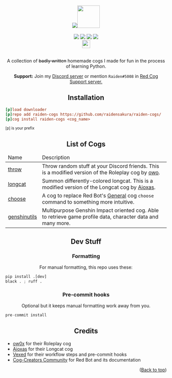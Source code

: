<a name="readme-top"></a>
<h1 align="center"><img src="https://files.catbox.moe/92mfqx.png"><img src="https://img.icons8.com/cotton/512/settings.png" style="height: 70px;"></h1>
<div align="center">
 <a href="https://github.com/raidensakura"><img src="https://img.shields.io/badge/raiden--cogs-by%20Raiden-d11df9"></a>
 <a href="https://github.com/Cog-Creators/Red-DiscordBot"><img src="https://img.shields.io/badge/Red%20DiscordBot-V3-red.svg"></a>
 <a href="[https://github.com/raidensakura](https://github.com/python/black)"><img src="https://img.shields.io/badge/code%20style-black-1c1c1c.svg"></a>
 <a href="https://dsc.gg/transience/"><img src="https://discord.com/api/guilds/616969119685935162/widget.png"></a><br>
 <a href="https://ko-fi.com/P5P6D65UW"><img src="https://storage.ko-fi.com/cdn/brandasset/kofi_button_red.png" style="height: 25px;"></a>
</div>
<br>
<p align="center">A collection of <strike>badly written</strike> homemade cogs I made for fun in the process of learning Python.</p>
<p align="center"><b>Support:</b> Join my <a href="https://dsc.gg/transience">Discord server</a> or mention <code>Raiden#5008</code> in <a href="https://discord.gg/GET4DVk">Red Cog Support server.</a></p>

<h2 align="center">Installation</h2>

```ini
[p]load downloader
[p]repo add raiden-cogs https://github.com/raidensakura/raiden-cogs/
[p]cog install raiden-cogs <cog_name>
```
<sup>[p] is your prefix</sup>

<h2 align="center">List of Cogs</h2>

<table align="center">
 
 <thead>
  <tr>
   <td>Name</td>
   <td>Description</td>
  </tr>
 </thead>
 
 <tr>
  <td><a href="https://github.com/raidensakura/raiden-cogs/tree/main/throw">throw</a></td>
  <td>Throw random stuff at your Discord friends. This is a modified version of the Roleplay cog by <a href="https://github.com/o-wo/owo-cogs">owo</a>.</td>
 </tr>
 
  <tr>
   <td><a href="https://github.com/raidensakura/raiden-cogs/tree/main/longcat">longcat</a></td>
   <td>Summon differently-colored longcat. This is a modified version of the Longcat cog by <a href="https://github.com/Aioxas/ax-cogs">Aioxas</a>.</td>
  </tr>
  
  <tr>
   <td><a href="https://github.com/raidensakura/raiden-cogs/tree/main/choose">choose</a></td>
   <td>A cog to replace Red Bot's <a href="https://docs.discord.red/en/stable/cog_guides/general.html?highlight=general">General</a> cog <code>choose</code> command to something more intuitive.</td>
  </tr>
  
  <tr>
   <td><a href="https://github.com/raidensakura/raiden-cogs/tree/main/genshinutils">genshinutils</a></td>
   <td>Multipurpose Genshin Impact oriented cog. Able to retrieve game profile data, character data and many more.</td>
  </tr> 
 
</table>

<h2 align="center">Dev Stuff</h2>

<h3 align="center">Formatting</h3>
<p align="center">For manual formatting, this repo uses these:</p>

```py
pip install .[dev]
black . ; ruff .
```

<h3 align="center">Pre-commit hooks</h3>
<p align="center">Optional but it keeps manual formatting work away from you.</p>

```py
pre-commit install
```

<h2 align="center">Credits</h2>

<p align="center">
 <ul>
  <li><a href="https://github.com/o-wo">ow0x</a> for their Roleplay cog</li>
  <li><a href="https://github.com/Aioxas">Aioxas</a> for their Longcat cog</li>
  <li><a href="https://github.com/Vexed01/Vex-Cogs">Vexed</a> for their workflow steps and pre-commit hooks</li>
  <li><a href="https://discord.red">Cog-Creators Community</a> for Red Bot and its documentation</li>
 </ul>
</p>

<p align="right">(<a href="#">Back to top</a>)</p>

